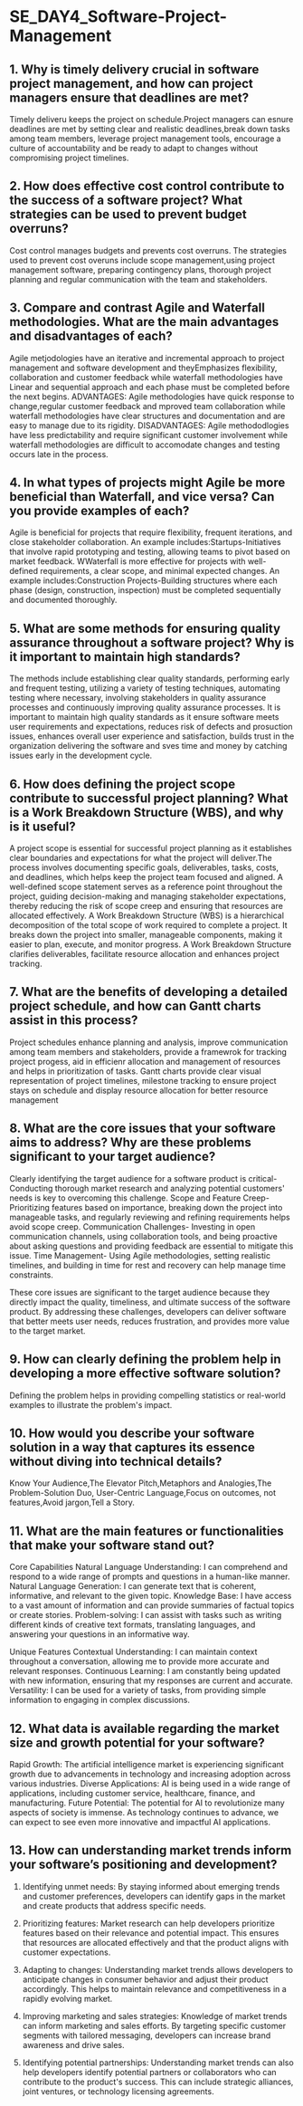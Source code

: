 # SE_DAY4_Software-Project-Management
## 1. Why is timely delivery crucial in software project management, and how can project managers ensure that deadlines are met?
Timely deliveru keeps the project on schedule.Project managers can esnure deadlines are met by setting clear and realistic deadlines,break down tasks among team members, leverage project management tools, encourage a culture of accountability and be ready to adapt to changes without compromising project timelines.

## 2. How does effective cost control contribute to the success of a software project? What strategies can be used to prevent budget overruns?
Cost control manages budgets and prevents cost overruns. The strategies used to prevent cost overuns include scope management,using project management software, preparing contingency plans, thorough project planning and regular communication with the team and stakeholders.

## 3. Compare and contrast Agile and Waterfall methodologies. What are the main advantages and disadvantages of each?
Agile metjodologies have an iterative and incremental approach to project management and software development and theyEmphasizes flexibility, collaboration and customer feedback while waterfall methodologies have Linear and sequential approach and each phase must be completed before the next begins.
ADVANTAGES: Agile methodologies have quick response to change,regular customer feedback and mproved team collaboration while waterfall methodologies have clear structures and documentation and are easy to manage due to its rigidity.
DISADVANTAGES: Agile methododlogies have less predictability and require significant customer involvement while waterfall methodologies are difficult to accomodate changes and testing occurs late in the process.

## 4. In what types of projects might Agile be more beneficial than Waterfall, and vice versa? Can you provide examples of each?
Agile is beneficial for projects that require flexibility, frequent iterations, and close stakeholder collaboration. An example includes:Startups-Initiatives that involve rapid prototyping and testing, allowing teams to pivot based on market feedback.
WWaterfall is more effective for projects with well-defined requirements, a clear scope, and minimal expected changes. An example includes:Construction Projects-Building structures where each phase (design, construction, inspection) must be completed sequentially and documented thoroughly.

## 5. What are some methods for ensuring quality assurance throughout a software project? Why is it important to maintain high standards?
The methods include establishing clear quality standards, performing early and frequent testing, utilizing a variety of testing techniques, automating testing where necessary, involving stakeholders in quality assurance processes and continuously improving quality assurance processes.
It is important to maintain high quality standards as it ensure software meets user requirements and expectations, reduces risk of defects and prosuction issues, enhances overall user experience and satisfaction, builds trust in the organization delivering the software and sves time and money by catching issues early in the development cycle.

## 6. How does defining the project scope contribute to successful project planning? What is a Work Breakdown Structure (WBS), and why is it useful?
A project scope is essential for successful project planning as it establishes clear boundaries and expectations for what the project will deliver.The process involves documenting specific goals, deliverables, tasks, costs, and deadlines, which helps keep the project team focused and aligned. A well-defined scope statement serves as a reference point throughout the project, guiding decision-making and managing stakeholder expectations, thereby reducing the risk of scope creep and ensuring that resources are allocated effectively.
A  Work Breakdown Structure (WBS) is a hierarchical decomposition of the total scope of work required to complete a project. It breaks down the project into smaller, manageable components, making it easier to plan, execute, and monitor progress.
A Work Breakdown Structure clarifies deliverables, facilitate resource allocation and enhances project tracking.

## 7. What are the benefits of developing a detailed project schedule, and how can Gantt charts assist in this process?
Project schedules enhance planning and analysis, improve communication among team members and stakeholders, provide a framewrok for tracking project progess, aid in efficienr allocation and management of resources and helps in prioritization of  tasks.
Gantt charts provide clear visual representation of project timelines, milestone tracking to ensure project stays on schedule and display resource allocation for better resource management

## 8. What are the core issues that your software aims to address? Why are these problems significant to your target audience?

Clearly identifying the target audience for a software product is critical- Conducting thorough market research and analyzing potential customers' needs is key to overcoming this challenge.
Scope and Feature Creep- Prioritizing features based on importance, breaking down the project into manageable tasks, and regularly reviewing and refining requirements helps avoid scope creep.
Communication Challenges- Investing in open communication channels, using collaboration tools, and being proactive about asking questions and providing feedback are essential to mitigate this issue.
Time Management- Using Agile methodologies, setting realistic timelines, and building in time for rest and recovery can help manage time constraints.

These core issues are significant to the target audience because they directly impact the quality, timeliness, and ultimate success of the software product. By addressing these challenges, developers can deliver software that better meets user needs, reduces frustration, and provides more value to the target market.


## 9. How can clearly defining the problem help in developing a more effective software solution?
Defining the problem helps in providing compelling statistics or real-world examples to illustrate the problem's impact.

## 10. How would you describe your software solution in a way that captures its essence without diving into technical details?
Know Your Audience,The Elevator Pitch,Metaphors and Analogies,The Problem-Solution Duo,
User-Centric Language,Focus on outcomes, not features,Avoid jargon,Tell a Story.

## 11. What are the main features or functionalities that make your software stand out?
Core Capabilities
Natural Language Understanding: I can comprehend and respond to a wide range of prompts and questions in a human-like manner.
Natural Language Generation: I can generate text that is coherent, informative, and relevant to the given topic.
Knowledge Base: I have access to a vast amount of information and can provide summaries of factual topics or create stories.
Problem-solving: I can assist with tasks such as writing different kinds of creative text formats, translating languages, and answering your questions in an informative way.

Unique Features
Contextual Understanding: I can maintain context throughout a conversation, allowing me to provide more accurate and relevant responses.
Continuous Learning: I am constantly being updated with new information, ensuring that my responses are current and accurate.
Versatility: I can be used for a variety of tasks, from providing simple information to engaging in complex discussions.

## 12. What data is available regarding the market size and growth potential for your software?
Rapid Growth: The artificial intelligence market is experiencing significant growth due to advancements in technology and increasing adoption across various industries.
Diverse Applications: AI is being used in a wide range of applications, including customer service, healthcare, finance, and manufacturing.
Future Potential: The potential for AI to revolutionize many aspects of society is immense. As technology continues to advance, we can expect to see even more innovative and impactful AI applications.

## 13. How can understanding market trends inform your software’s positioning and development?
1. Identifying unmet needs: By staying informed about emerging trends and customer preferences, developers can identify gaps in the market and create products that address specific needs. 

2. Prioritizing features: Market research can help developers prioritize features based on their relevance and potential impact. This ensures that resources are allocated effectively and that the product aligns with customer expectations.   

3. Adapting to changes: Understanding market trends allows developers to anticipate changes in consumer behavior and adjust their product accordingly. This helps to maintain relevance and competitiveness in a rapidly evolving market.   

4. Improving marketing and sales strategies: Knowledge of market trends can inform marketing and sales efforts. By targeting specific customer segments with tailored messaging, developers can increase brand awareness and drive sales.   

5. Identifying potential partnerships: Understanding market trends can also help developers identify potential partners or collaborators who can contribute to the product's success. This can include strategic alliances, joint ventures, or technology licensing agreements.

